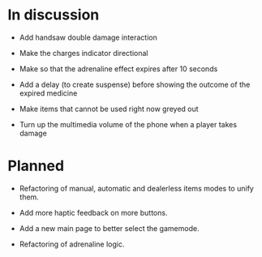 # In discussion

- Add handsaw double damage interaction

- Make the charges indicator directional

- Make so that the adrenaline effect expires after 10 seconds

- Add a delay (to create suspense) before showing the outcome of the expired medicine

- Make items that cannot be used right now greyed out

- Turn up the multimedia volume of the phone when a player takes damage

# Planned

- Refactoring of manual, automatic and dealerless items modes to unify them.

- Add more haptic feedback on more buttons.

- Add a new main page to better select the gamemode.

- Refactoring of adrenaline logic.
